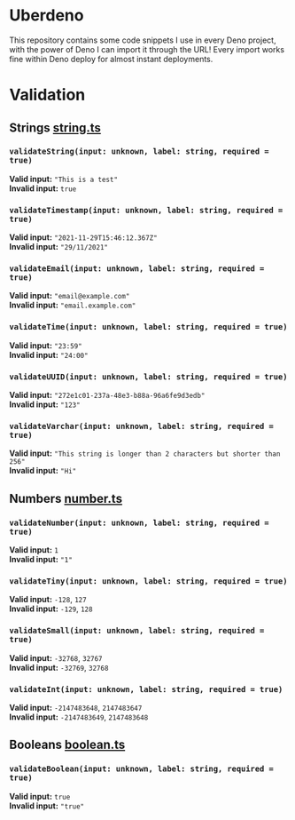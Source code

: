 # Uberdeno

This repository contains some code snippets I use in every Deno project, with
the power of Deno I can import it through the URL! Every import works fine
within Deno deploy for almost instant deployments.

# Validation

## Strings [string.ts](https://github.com/Schotsl/Uberdeno/blob/main/validation/string.ts)

### `validateString(input: unknown, label: string, required = true)`

**Valid input:** `"This is a test"`\
**Invalid input:** `true`

### `validateTimestamp(input: unknown, label: string, required = true)`

**Valid input:** `"2021-11-29T15:46:12.367Z"`\
**Invalid input:** `"29/11/2021"`

### `validateEmail(input: unknown, label: string, required = true)`

**Valid input:** `"email@example.com"`\
**Invalid input:** `"email.example.com"`

### `validateTime(input: unknown, label: string, required = true)`

**Valid input:** `"23:59"`\
**Invalid input:** `"24:00"`

### `validateUUID(input: unknown, label: string, required = true)`

**Valid input:** `"272e1c01-237a-48e3-b88a-96a6fe9d3edb"`\
**Invalid input:** `"123"`

### `validateVarchar(input: unknown, label: string, required = true)`

**Valid input:**
`"This string is longer than 2 characters but shorter than 256"`\
**Invalid input:** `"Hi"`

## Numbers [number.ts](https://github.com/Schotsl/Uberdeno/blob/main/validation/number.ts)

### `validateNumber(input: unknown, label: string, required = true)`

**Valid input:** `1`\
**Invalid input:** `"1"`

### `validateTiny(input: unknown, label: string, required = true)`

**Valid input:** `-128`, `127`\
**Invalid input:** `-129`, `128`

### `validateSmall(input: unknown, label: string, required = true)`

**Valid input:** `-32768`, `32767`\
**Invalid input:** `-32769`, `32768`

### `validateInt(input: unknown, label: string, required = true)`

**Valid input:** `-2147483648`, `2147483647`\
**Invalid input:** `-2147483649`, `2147483648`

## Booleans [boolean.ts](https://github.com/Schotsl/Uberdeno/blob/main/validation/boolean.ts)

### `validateBoolean(input: unknown, label: string, required = true)`

**Valid input:** `true`\
**Invalid input:** `"true"`
